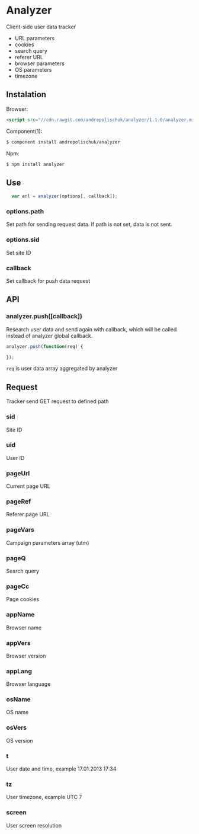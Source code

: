 # Analyzer

  Client-side user data tracker

  * URL parameters
  * cookies
  * search query
  * referer URL
  * browser parameters
  * OS parameters
  * timezone

## Instalation

  Browser:

```html
<script src="//cdn.rawgit.com/andrepolischuk/analyzer/1.1.0/analyzer.min.js"></script>
```

  Component(1):

```sh
$ component install andrepolischuk/analyzer
```

  Npm:

```sh
$ npm install analyzer
```

## Use

```js
  var anl = analyzer(options[, callback]);
```

### options.path

  Set path for sending request data.
  If path is not set, data is not sent.

### options.sid

  Set site ID

### callback

  Set callback for push data request

## API

### analyzer.push([callback])

  Research user data and send again with callback,
  which will be called instead of analyzer global callback.

```js
analyzer.push(function(req) {

});
```

  `req` is user data array aggregated by analyzer

## Request

  Tracker send GET request to defined path

### sid

  Site ID

### uid

  User ID

### pageUrl

  Current page URL

### pageRef

  Referer page URL

### pageVars

  Campaign parameters array (utm)

### pageQ

  Search query

### pageCc

  Page cookies

### appName

  Browser name

### appVers

  Browser version

### appLang

  Browser language

### osName

  OS name

### osVers

  OS version

### t

  User date and time, example 17.01.2013 17:34

### tz

  User timezone, example UTC 7

### screen

  User screen resolution
